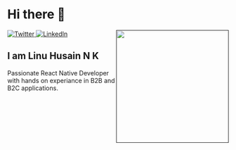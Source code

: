 <!-- ### Hi there 👋 -->

<!--
**Linuhusainnk/Linuhusainnk** is a ✨ _special_ ✨ repository because its `README.md` (this file) appears on your GitHub profile.

Here are some ideas to get you started:

- 🔭 I’m currently working on ...
- 🌱 I’m currently learning ...
- 👯 I’m looking to collaborate on ...
- 🤔 I’m looking for help with ...
- 💬 Ask me about ...
- 📫 How to reach me: ...
- 😄 Pronouns: ...
- ⚡ Fun fact: ...
-->

# Hi there 👋

<div align="left">
  <a href="https://twitter.com/LinuHusainNk">
    <img
      src="https://img.shields.io/twitter/follow/LinuHusainNk?label=Twitter&logo=twitter&style=flat-square&color=1da1f2&logoColor=ffffff"
      alt="Twitter"
    />
  </a>
  <a href="https://www.linkedin.com/in/linu-husain-n-k-87a724169/">
    <img
      src="https://img.shields.io/static/v1?logo=linkedin&style=flat-square&color=0072b1&label=LinkedIn&message=%E2%98%86"
      alt="LinkedIn"
    />
  </a>

  <!-- <a href="https://api.daily.dev/get?r=<Your dailydev username>" target="_blank"> -->
  <a href="" target="_blank">
    <img
      width="256"
      align="right"
      src="https://github.com/Linuhusainnk/Linuhusainnk/blob/main/devcard.svg"
    />
  </a>

</div>

## I am Linu Husain N K

Passionate React Native Developer with hands on experiance in B2B and B2C applications.

<!-- ![Metrics](https://raw.githubusercontent.com/<Your Linuhusainnk>/<Your Linuhusainnk>/github-metrics/github-metrics.svg)
![Most used languages](https://raw.githubusercontent.com/<Your Linuhusainnk>/<Your Linuhusainnk>/github-metrics/language.svg)
![Notable contributions](https://raw.githubusercontent.com/<Your Linuhusainnk>/<Your Linuhusainnk>/github-metrics/notable.svg)
![Achievements](https://raw.githubusercontent.com/<Your Linuhusainnk>/<Your Linuhusainnk>/github-metrics/achievements.svg) -->
